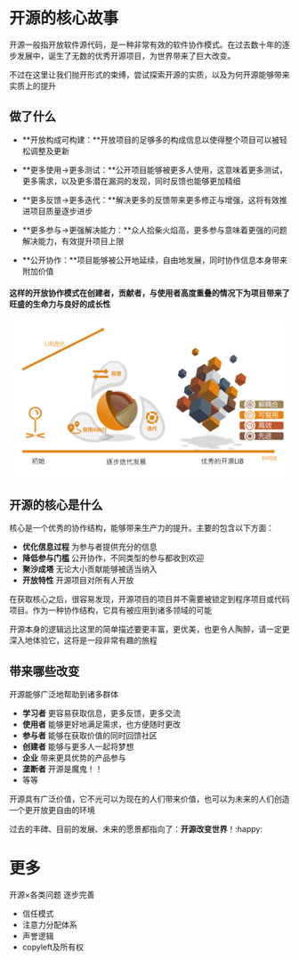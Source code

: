 # 开源的核心故事

开源一般指开放软件源代码，是一种非常有效的软件协作模式。在过去数十年的逐步发展中，诞生了无数的优秀开源项目，为世界带来了巨大改变。

不过在这里让我们抛开形式的束缚，尝试探索开源的实质，以及为何开源能够带来实质上的提升



## 做了什么

- **开放构成可构建：**开放项目的足够多的构成信息以使得整个项目可以被轻松调整及更新

- **更多使用->更多测试：**公开项目能够被更多人使用，这意味着更多测试，更多需求，以及更多潜在漏洞的发现，同时反馈也能够更加精细

- **更多反馈->更多迭代：**解决更多的反馈带来更多修正与增强，这将有效推进项目质量逐步进步

- **更多参与->更强解决能力：**众人拾柴火焰高，更多参与意味着更强的问题解决能力，有效提升项目上限

- **公开协作：**项目能够被公开地延续，自由地发展，同时协作信息本身带来附加价值

#### 这样的开放协作模式在创建者，贡献者，与使用者高度重叠的情况下为项目带来了旺盛的生命力与良好的成长性

![项目进化简介](../%E6%8F%92%E5%9B%BE%E5%8F%8A%E9%99%84%E5%8A%A0/LIB%E8%BF%AD%E4%BB%A3%E7%AE%80%E4%BB%8B.png)

## 开源的核心是什么

核心是一个优秀的协作结构，能够带来生产力的提升。主要的包含以下方面：

- **优化信息过程**   为参与者提供充分的信息
- **降低参与门槛**   公开协作，不同类型的参与都收到欢迎
- **聚沙成塔**   无论大小贡献能够被适当纳入
- **开放特性**   开源项目对所有人开放



在获取核心之后，很容易发现，开源项目的项目并不需要被锁定到程序项目或代码项目。作为一种协作结构，它具有被应用到诸多领域的可能

开源本身的逻辑远比这里的简单描述要更丰富，更优美，也更令人陶醉，请一定更深入地体验它，这将是一段非常有趣的旅程



## 带来哪些改变

开源能够广泛地帮助到诸多群体

- **学习者** 更容易获取信息，更多反馈，更多交流
- **使用者** 能够更好地满足需求，也方便随时更改
- **参与者**  能够在获取价值的同时回馈社区
- **创建者**  能够与更多人一起将梦想
- **企业**  带来更具优势的产品参与
- **垄断者**  开源是魔鬼！！
- 等等

开源具有广泛价值，它不光可以为现在的人们带来价值，也可以为未来的人们创造一个更开放更自由的环境

过去的丰碑、目前的发展、未来的愿景都指向了：**开源改变世界**！:happy:

# 更多

开源×各类问题   逐步完善

- 信任模式
- 注意力分配体系
- 声誉逻辑
- copyleft及所有权



